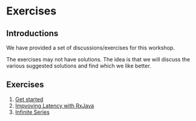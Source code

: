# Exercises

## Introductions

We have provided a set of discussions/exercises for this workshop.

The exercises may not have solutions.
The idea is that we will discuss the various suggested solutions and find which we like better.

## Exercises

1. [Get started](get_started/instructions.md)
1. [Impvoving Latency with RxJava](latency/instructions.md)
1. [Infinite Series](infinite_series/instructions.md)
